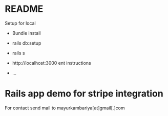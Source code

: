 # README

Setup for local

* Bundle install

* rails db:setup

* rails s

* http://localhost:3000
ent instructions

* ...
# Rails app demo for stripe integration

For contact send mail to mayurkambariya[at]gmail[.]com
